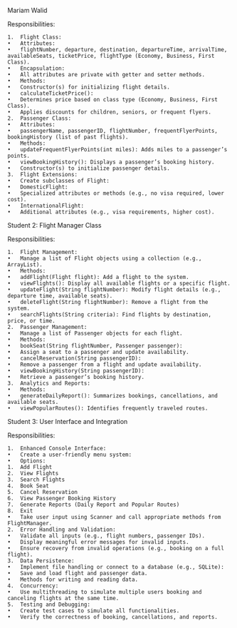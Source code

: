 
Mariam Walid 

Responsibilities:

	1.	Flight Class:
	•	Attributes:
	•	flightNumber, departure, destination, departureTime, arrivalTime, availableSeats, ticketPrice, flightType (Economy, Business, First Class).
	•	Encapsulation:
	•	All attributes are private with getter and setter methods.
	•	Methods:
	•	Constructor(s) for initializing flight details.
	•	calculateTicketPrice():
	•	Determines price based on class type (Economy, Business, First Class).
	•	Applies discounts for children, seniors, or frequent flyers.
	2.	Passenger Class:
	•	Attributes:
	•	passengerName, passengerID, flightNumber, frequentFlyerPoints, bookingHistory (list of past flights).
	•	Methods:
	•	updateFrequentFlyerPoints(int miles): Adds miles to a passenger’s points.
	•	viewBookingHistory(): Displays a passenger’s booking history.
	•	Constructor(s) to initialize passenger details.
	3.	Flight Extensions:
	•	Create subclasses of Flight:
	•	DomesticFlight:
	•	Specialized attributes or methods (e.g., no visa required, lower cost).
	•	InternationalFlight:
	•	Additional attributes (e.g., visa requirements, higher cost).

Student 2: Flight Manager Class

Responsibilities:

	1.	Flight Management:
	•	Manage a list of Flight objects using a collection (e.g., ArrayList).
	•	Methods:
	•	addFlight(Flight flight): Add a flight to the system.
	•	viewFlights(): Display all available flights or a specific flight.
	•	updateFlight(String flightNumber): Modify flight details (e.g., departure time, available seats).
	•	deleteFlight(String flightNumber): Remove a flight from the system.
	•	searchFlights(String criteria): Find flights by destination, price, or time.
	2.	Passenger Management:
	•	Manage a list of Passenger objects for each flight.
	•	Methods:
	•	bookSeat(String flightNumber, Passenger passenger):
	•	Assign a seat to a passenger and update availability.
	•	cancelReservation(String passengerID):
	•	Remove a passenger from a flight and update availability.
	•	viewBookingHistory(String passengerID):
	•	Retrieve a passenger’s booking history.
	3.	Analytics and Reports:
	•	Methods:
	•	generateDailyReport(): Summarizes bookings, cancellations, and available seats.
	•	viewPopularRoutes(): Identifies frequently traveled routes.

Student 3: User Interface and Integration

Responsibilities:

	1.	Enhanced Console Interface:
	•	Create a user-friendly menu system:
	•	Options:
	1.	Add Flight
	2.	View Flights
	3.	Search Flights
	4.	Book Seat
	5.	Cancel Reservation
	6.	View Passenger Booking History
	7.	Generate Reports (Daily Report and Popular Routes)
	8.	Exit
	•	Take user input using Scanner and call appropriate methods from FlightManager.
	2.	Error Handling and Validation:
	•	Validate all inputs (e.g., flight numbers, passenger IDs).
	•	Display meaningful error messages for invalid inputs.
	•	Ensure recovery from invalid operations (e.g., booking on a full flight).
	3.	Data Persistence:
	•	Implement file handling or connect to a database (e.g., SQLite):
	•	Save and load flight and passenger data.
	•	Methods for writing and reading data.
	4.	Concurrency:
	•	Use multithreading to simulate multiple users booking and canceling flights at the same time.
	5.	Testing and Debugging:
	•	Create test cases to simulate all functionalities.
	•	Verify the correctness of booking, cancellations, and reports.